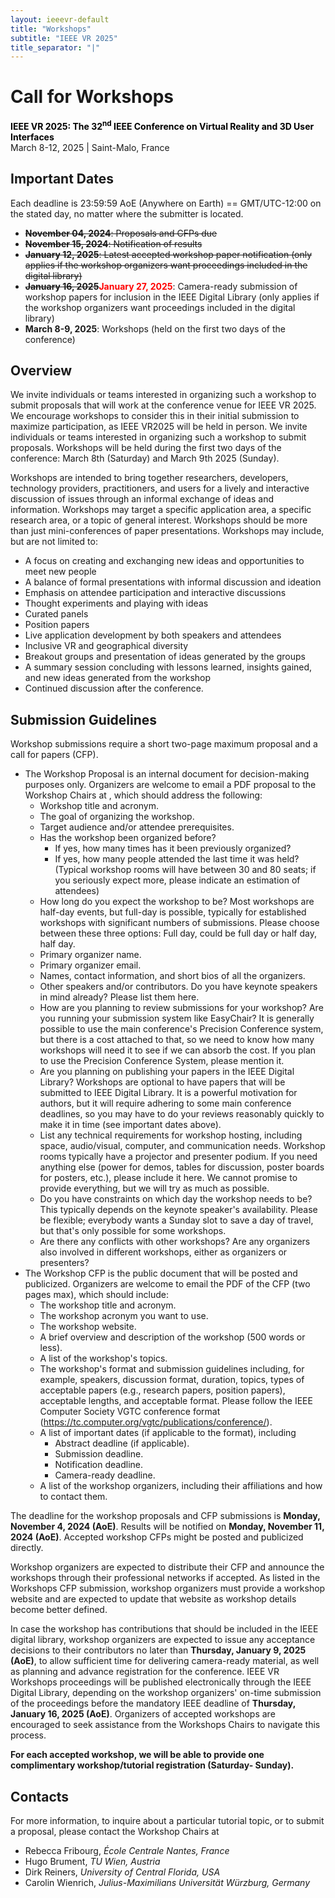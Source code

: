 ```yaml
---
layout: ieeevr-default
title: "Workshops"
subtitle: "IEEE VR 2025"
title_separator: "|"
---
```


<script type="text/javascript">
    $(document).ready(function(){
		var email = ""; 
		var domain = "ieeevr.org"; 

	    email = "workshops2025"; 		
		$(".workshops").html("<span class='text-nowrap'><a href=javascript:location='" + "mail" + "to:" + email + "@" + domain + "'><i class='fas fa-fw fa-envelope-square emailIconSm' style=''></i><i class='emailTextSm'>" + email + "@" + domain + "</a></i></span>");            
	});
</script>

<div>
    <h1 id="cfp-workshops"> Call for Workshops<div class="floatRight"><span class="workshops"></span></div></h1>
    <p>
        <strong style="color: black">IEEE VR 2025: The 32<sup>nd</sup> IEEE Conference on Virtual Reality and 3D User Interfaces</strong><br />
            March 8-12, 2025 | Saint-Malo, France  
    </p>
    <h2 id="important-dates"> Important Dates </h2>
    <p>
        Each deadline is 23:59:59 AoE (Anywhere on Earth) == GMT/UTC-12:00 on the stated day, no matter where the submitter is located.
    </p>
    <ul>
        <li><s><b>November 04, 2024</b>: Proposals and CFPs due</s></li>
        <li><s><b>November 15, 2024</b>: Notification of results</s></li>
        <li><s><b>January 12, 2025</b>: Latest accepted workshop paper notification (only applies if the workshop organizers want proceedings included in the digital library)</s></li>
        <li><b><s>January 16, 2025</s><strong style="color: red">January 27, 2025</strong></b>: Camera-ready submission of workshop papers for inclusion in the IEEE Digital Library (only applies if the workshop organizers want proceedings included in the digital library)</li>
        <li><b>March 8-9, 2025</b>: Workshops (held on the first two days of the conference)</li>
    </ul>
    <h2 id="overview">Overview</h2>
    <p>
        We invite individuals or teams interested in organizing such a workshop to submit proposals that will work at the conference venue for IEEE VR 2025. We encourage workshops to consider this in their initial submission to maximize participation, as IEEE VR2025 will be held in person. We invite individuals or teams interested in organizing such a workshop to submit proposals. Workshops will be held during the first two days of the conference: March 8th (Saturday) and March 9th 2025 (Sunday).
    </p>
    <p>
        Workshops are intended to bring together researchers, developers, technology providers, practitioners, and users for a lively and interactive discussion of issues through an informal exchange of ideas and information. Workshops may target a specific application area, a specific research area, or a topic of general interest. Workshops should be more than just mini-conferences of paper presentations. Workshops may include, but are not limited to:
        <ul>
            <li>A focus on creating and exchanging new ideas and opportunities to meet new people</li>
            <li>A balance of formal presentations with informal discussion and ideation</li>
            <li>Emphasis on attendee participation and interactive discussions</li>
            <li>Thought experiments and playing with ideas</li>
            <li>Curated panels</li>
            <li>Position papers</li>
            <li>Live application development by both speakers and attendees</li>
            <li>Inclusive VR and geographical diversity</li>
            <li>Breakout groups and presentation of ideas generated by the groups</li>
            <li>A summary session concluding with lessons learned, insights gained, and new ideas generated from the workshop</li>
            <li>Continued discussion after the conference.</li>
        </ul>
    </p>
    <h2 id="submission-guidelines">Submission Guidelines</h2>
    <p>
        Workshop submissions require a short two-page maximum proposal and a call for papers (CFP).
        <ul>
            <li>
                The Workshop Proposal is an internal document for decision-making purposes only. Organizers are welcome to email a PDF proposal to the Workshop Chairs at <span class="workshops"></span>, which should address the following:           
                <ul>
                    <li style="font-size: inherit;">Workshop title and acronym.</li>
                    <li style="font-size: inherit;">The goal of organizing the workshop.</li>
                    <li style="font-size: inherit;">Target audience and/or attendee prerequisites.</li>
                    <li style="font-size: inherit;">Has the workshop been organized before?
                        <ul>
                            <li style="font-size: inherit;">If yes, how many times has it been previously organized?</li>
                            <li style="font-size: inherit;">If yes, how many people attended the last time it was held? (Typical workshop rooms will have between 30 and 80 seats; if you seriously expect more, please indicate an estimation of attendees)</li>
                        </ul>
                    </li>
                    <li style="font-size: inherit;">How long do you expect the workshop to be? Most workshops are half-day events, but full-day is possible, typically for established workshops with significant numbers of submissions. Please choose between these three options: Full day, could be full day or half day, half day.</li>
                    <li style="font-size: inherit;">Primary organizer name.</li>
                    <li style="font-size: inherit;">Primary organizer email.</li>
                    <li style="font-size: inherit;">Names, contact information, and short bios of all the organizers.</li>
                    <li style="font-size: inherit;">Other speakers and/or contributors. Do you have keynote speakers in mind already? Please list them here.</li>                  
                    <li style="font-size: inherit;">How are you planning to review submissions for your workshop? Are you running your submission system like EasyChair? It is generally possible to use the main conference's Precision Conference system, but there is a cost attached to that, so we need to know how many workshops will need it to see if we can absorb the cost. If you plan to use the Precision Conference System, please mention it.</li>
                    <li style="font-size: inherit;">Are you planning on publishing your papers in the IEEE Digital Library? Workshops are optional to have papers that will be submitted to IEEE Digital Library. It is a powerful motivation for authors, but it will require adhering to some main conference deadlines, so you may have to do your reviews reasonably quickly to make it in time (see important dates above).</li>
                    <li style="font-size: inherit;">List any technical requirements for workshop hosting, including space, audio/visual, computer, and communication needs. Workshop rooms typically have a projector and presenter podium. If you need anything else (power for demos, tables for discussion, poster boards for posters, etc.), please include it here. We cannot promise to provide everything, but we will try as much as possible.</li>
                    <li style="font-size: inherit;">Do you have constraints on which day the workshop needs to be? This typically depends on the keynote speaker's availability. Please be flexible; everybody wants a Sunday slot to save a day of travel, but that's only possible for some workshops.</li>
                    <li style="font-size: inherit;">Are there any conflicts with other workshops? Are any organizers also involved in different workshops, either as organizers or presenters?</li>
                </ul>
            </li>
            <li>
                The Workshop CFP is the public document that will be posted and publicized. Organizers are welcome to email the PDF of the CFP (two pages max), which should include:
                <ul>
                    <li style="font-size: inherit;">The workshop title and acronym.</li>
                    <li style="font-size: inherit;">The workshop acronym you want to use.</li>
                    <li style="font-size: inherit;">The workshop website.</li>
                    <li style="font-size: inherit;">A brief overview and description of the workshop (500 words or less).</li>
                    <li style="font-size: inherit;">A list of the workshop's topics.</li>
                    <li style="font-size: inherit;">The workshop's format and submission guidelines including, for example, speakers, discussion format, duration, topics, types of acceptable papers (e.g., research papers, position papers), acceptable lengths, and acceptable format. Please follow the IEEE Computer Society VGTC conference format (<a href="https://tc.computer.org/vgtc/publications/conference/" target="_blank">https://tc.computer.org/vgtc/publications/conference/</a>).</li>
                    <li style="font-size: inherit;">A list of important dates (if applicable to the format), including
                        <ul>
                            <li style="font-size: inherit;">Abstract deadline (if applicable).</li>
                            <li style="font-size: inherit;">Submission deadline.</li>
                            <li style="font-size: inherit;">Notification deadline.</li>
                            <li style="font-size: inherit;">Camera-ready deadline.</li>
                        </ul>
                    </li>
                    <li style="font-size: inherit;">A list of the workshop organizers, including their affiliations and how to contact them.</li>
                </ul>
            </li>
        </ul>
    </p>
    <p>
        The deadline for the workshop proposals and CFP submissions is <b>Monday, November 4, 2024 (AoE)</b>. Results will be notified on <b>Monday, November 11, 2024 (AoE)</b>. Accepted workshop CFPs might be posted and publicized directly.
    </p>
    <p>
        Workshop organizers are expected to distribute their CFP and announce the workshops through their professional networks if accepted. As listed in the Workshops CFP submission, workshop organizers must provide a workshop website and are expected to update that website as workshop details become better defined.
    </p>
    <p>
        In case the workshop has contributions that should be included in the IEEE digital library, workshop organizers are expected to issue any acceptance decisions to their contributors no later than <b>Thursday, January 9, 2025 (AoE)</b>, to allow sufficient time for delivering camera-ready material, as well as planning and advance registration for the conference. IEEE VR Workshops proceedings will be published electronically through the IEEE Digital Library, depending on the workshop organizers' on-time submission of the proceedings before the mandatory IEEE deadline of <b>Thursday, January 16, 2025 (AoE)</b>. Organizers of accepted workshops are encouraged to seek assistance from the Workshops Chairs to navigate this process.
    </p>
    <p><b>
        For each accepted workshop, we will be able to provide one complimentary workshop/tutorial registration (Saturday- Sunday).
    </b></p>
     <h2 id="contacts">Contacts <div class="floatRight"><span class="workshops"></span></div></h2>	
    <p>
        For more information, to inquire about a particular tutorial topic, or to submit a proposal, please contact the Workshop Chairs at <span class="workshops"></span>
         <ul>
            <li><span class="bold">Rebecca Fribourg</span>, <i>École Centrale Nantes, France</i></li>
            <li><span class="bold">Hugo Brument</span>, <i>TU Wien, Austria</i></li>
            <li><span class="bold">Dirk Reiners</span>, <i>University of Central Florida, USA</i></li>
            <li><span class="bold">Carolin Wienrich</span>, <i>Julius-Maximilians Universität Würzburg, Germany</i></li>
        </ul> 
    </p>
</div>

